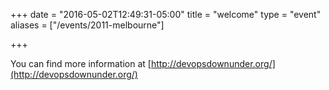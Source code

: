 +++
date = "2016-05-02T12:49:31-05:00"
title = "welcome"
type = "event"
aliases = ["/events/2011-melbourne"]

+++

You can find more information at [http://devopsdownunder.org/](http://devopsdownunder.org/)
